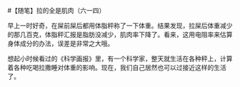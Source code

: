 #【随笔】拉的全是肌肉（六一四）

早上一时好奇，在屎前屎后都用体脂秤称了一下体重。结果发现，拉屎后体重减少的那几百克，体脂秤汇报是脂肪没减少，肌肉率下降了。看来，这用电阻率来估算身体成分的办法，误差是非常之大哦。

想起小时候看过的《科学画报》里，有一个科学家，整天就生活在各种秤上，计算着各种吃喝拉撒睡对体重的影响。现在，我们自己居然也可以过接近这样的生活了。